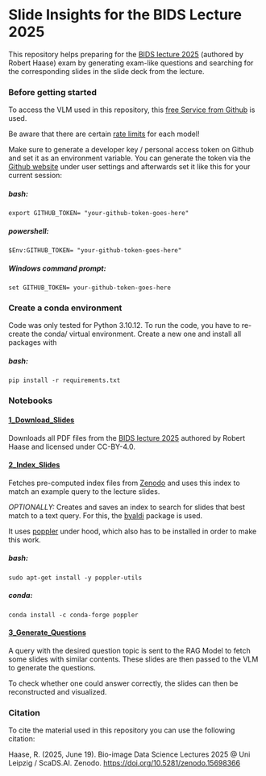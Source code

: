 # Slide Insights for the BIDS Lecture 2025 
This repository helps preparing for the [BIDS lecture 2025](https://zenodo.org/records/15698366) (authored by Robert Haase) exam by generating exam-like questions and searching for the corresponding slides in the slide deck from the lecture.




### Before getting started
To access the VLM used in this repository, this [free Service from Github](https://github.com/marketplace/models) is used.

Be aware that there are certain [rate limits](https://docs.github.com/en/github-models/prototyping-with-ai-models#rate-limits) for each model!

Make sure to generate a developer key / personal access token on Github and set it as an environment variable. You can generate the token via the [Github website](github.com) under user settings and afterwards set it like this for your current session:


##### bash:
```export GITHUB_TOKEN= "your-github-token-goes-here"```

##### powershell:
```$Env:GITHUB_TOKEN= "your-github-token-goes-here"```

##### Windows command prompt:
```set GITHUB_TOKEN= your-github-token-goes-here```


### Create a conda environment
Code was only tested for Python 3.10.12. To run the code, you have to re-create the conda/ virtual environment. Create a new one and install all packages with

##### bash:
```pip install -r requirements.txt```




### Notebooks
#### [1_Download_Slides](1_Download_Slides.ipynb)
Downloads all PDF files from the [BIDS lecture 2025](https://zenodo.org/records/15698366) authored by Robert Haase and licensed under CC-BY-4.0. 



#### [2_Index_Slides](2_Index_Slides.ipynb)
Fetches pre-computed index files from [Zenodo](https://zenodo.org/records/15737931) and uses this index to match an example query to the lecture slides.

*OPTIONALLY:*
Creates and saves an index to search for slides that best match to a text query. For this, the [byaldi](https://github.com/AnswerDotAI/byaldi) package is used. 

It uses [poppler](https://poppler.freedesktop.org/) under hood, which also has to be installed in order to make this work. 

##### bash:
```sudo apt-get install -y poppler-utils```

##### conda:
```conda install -c conda-forge poppler```



#### [3_Generate_Questions](3_Generate_Questions.ipynb)
A query with the desired question topic is sent to the RAG Model to fetch some slides with similar contents. These slides are then passed to the VLM to generate the questions.

To check whether one could answer correctly, the slides can then be reconstructed and visualized.






### Citation
To cite the material used in this repository you can use the following citation:

Haase, R. (2025, June 19). Bio-image Data Science Lectures 2025 @ Uni Leipzig / ScaDS.AI. Zenodo. https://doi.org/10.5281/zenodo.15698366
